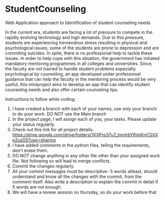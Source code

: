 # StudentCounseling
Web Application approach to Identification of student counseling needs

In the current era, students are facing a lot of pressure to compete in the rapidly evolving technology and high demands. Due to this pressure, students are experiencing  tremendous stress resulting in physical and psychological issues, some of the students are prone to depression and are commiting suicides. In spite, there is no professional help to tackle these issues. In order to help cope with this situation, the government has initiated mandatory mentoring programmes in all colleges and universities. Since, the faculty are not trained to handle student problems especially psychological by counseling, an app developed under professional guidance that can help the faculty in the mentoring process would be very useful, this miniproject aims to develop an app that can identify student counseling needs and also offer certain counseling tips.

Instructions to follow while coding:
 1. I have created a branch with each of your names, use only your branch to do your work. DO NOT use the Main branch
 2. In the project page, I will assign each of you, your tasks. Please update your status regularly.
 3. Check out this link for all project details: https://drive.google.com/drive/folders/1XXPrp37u7_ImnlrbY6VeKnCSXXp2uz0S?usp=sharing
 4. I have added comments in the python files, telling the requirements, don't erase them.
 5. DO NOT change anything in any other file other than your assigned work file. Not following so will lead to merge conflicts.
 6. Commit the changes regularly.
 7. All your commit messages must be descriptive- 5 words atleast, should understand and know all the changes with the commit, from the comment itself. Also write a description to explain the commit in detail if 5 words are not enough.
 8. We will have a review session on thursday, so do your work before that
 


 

